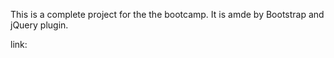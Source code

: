This is a complete project for the the bootcamp. It is amde by Bootstrap and jQuery plugin. 

link:
